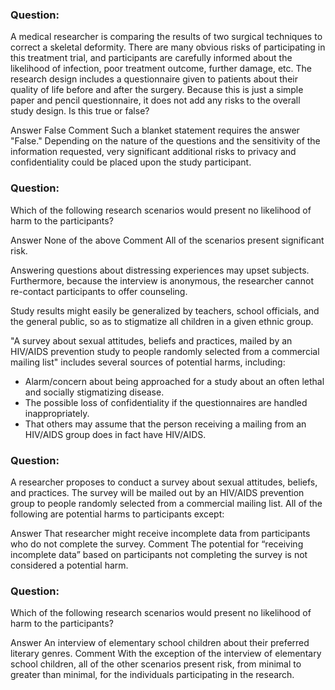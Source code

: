 ### Question:
A medical researcher is comparing the results of two surgical techniques to correct a skeletal deformity. There are many obvious risks of participating in this treatment trial, and participants are carefully informed about the likelihood of infection, poor treatment outcome, further damage, etc. The research design includes a questionnaire given to patients about their quality of life before and after the surgery. Because this is just a simple paper and pencil questionnaire, it does not add any risks to the overall study design. Is this true or false?

Answer False
Comment 
Such a blanket statement requires the answer "False." Depending on the nature of the questions and the sensitivity of the information requested, very significant additional risks to privacy and confidentiality could be placed upon the study participant.

### Question:
Which of the following research scenarios would present no likelihood of harm to the participants?

Answer None of the above
Comment 
All of the scenarios present significant risk.

Answering questions about distressing experiences may upset subjects. Furthermore, because the interview is anonymous, the researcher cannot re-contact participants to offer counseling.

Study results might easily be generalized by teachers, school officials, and the general public, so as to stigmatize all children in a given ethnic group.

"A survey about sexual attitudes, beliefs and practices, mailed by an HIV/AIDS prevention study to people randomly selected from a commercial mailing list" includes several sources of potential harms, including:

- Alarm/concern about being approached for a study about an often lethal and socially stigmatizing disease.
- The possible loss of confidentiality if the questionnaires are handled inappropriately.
- That others may assume that the person receiving a mailing from an HIV/AIDS group does in fact have HIV/AIDS.

### Question:
A researcher proposes to conduct a survey about sexual attitudes, beliefs, and practices. The survey will be mailed out by an HIV/AIDS prevention group to people randomly selected from a commercial mailing list. All of the following are potential harms to participants except:

Answer That researcher might receive incomplete data from participants who do not complete the survey.
Comment 
The potential for “receiving incomplete data” based on participants not completing the survey is not considered a potential harm.

### Question:
Which of the following research scenarios would present no likelihood of harm to the participants?

Answer An interview of elementary school children about their preferred literary genres.
Comment 
With the exception of the interview of elementary school children, all of the other scenarios present risk, from minimal to greater than minimal, for the individuals participating in the research.
